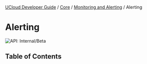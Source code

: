 [UCloud Developer Guide](/docs/developer-guide/README.md) / [Core](/docs/developer-guide/core/README.md) / [Monitoring and Alerting](/docs/developer-guide/core/monitoring/README.md) / Alerting
# Alerting

![API: Internal/Beta](https://img.shields.io/static/v1?label=API&message=Internal/Beta&color=red&style=flat-square)


## Table of Contents
